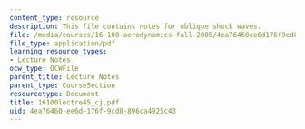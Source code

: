 ```yaml
---
content_type: resource
description: This file contains notes for oblique shock waves.
file: /media/courses/16-100-aerodynamics-fall-2005/4ea76460ee6d176f9cd8896ca4925c43_16100lectre45_cj.pdf
file_type: application/pdf
learning_resource_types:
- Lecture Notes
ocw_type: OCWFile
parent_title: Lecture Notes
parent_type: CourseSection
resourcetype: Document
title: 16100lectre45_cj.pdf
uid: 4ea76460-ee6d-176f-9cd8-896ca4925c43
---
```

